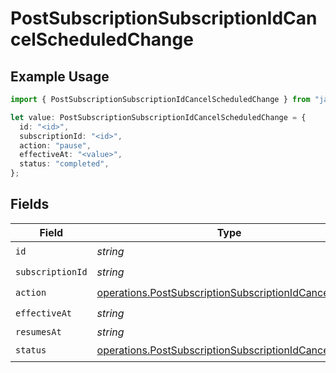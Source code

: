 # PostSubscriptionSubscriptionIdCancelScheduledChange

## Example Usage

```typescript
import { PostSubscriptionSubscriptionIdCancelScheduledChange } from "jani-payments/models/operations";

let value: PostSubscriptionSubscriptionIdCancelScheduledChange = {
  id: "<id>",
  subscriptionId: "<id>",
  action: "pause",
  effectiveAt: "<value>",
  status: "completed",
};
```

## Fields

| Field                                                                                                                          | Type                                                                                                                           | Required                                                                                                                       | Description                                                                                                                    |
| ------------------------------------------------------------------------------------------------------------------------------ | ------------------------------------------------------------------------------------------------------------------------------ | ------------------------------------------------------------------------------------------------------------------------------ | ------------------------------------------------------------------------------------------------------------------------------ |
| `id`                                                                                                                           | *string*                                                                                                                       | :heavy_check_mark:                                                                                                             | N/A                                                                                                                            |
| `subscriptionId`                                                                                                               | *string*                                                                                                                       | :heavy_check_mark:                                                                                                             | N/A                                                                                                                            |
| `action`                                                                                                                       | [operations.PostSubscriptionSubscriptionIdCancelAction](../../models/operations/postsubscriptionsubscriptionidcancelaction.md) | :heavy_check_mark:                                                                                                             | N/A                                                                                                                            |
| `effectiveAt`                                                                                                                  | *string*                                                                                                                       | :heavy_check_mark:                                                                                                             | N/A                                                                                                                            |
| `resumesAt`                                                                                                                    | *string*                                                                                                                       | :heavy_minus_sign:                                                                                                             | N/A                                                                                                                            |
| `status`                                                                                                                       | [operations.PostSubscriptionSubscriptionIdCancelStatus](../../models/operations/postsubscriptionsubscriptionidcancelstatus.md) | :heavy_check_mark:                                                                                                             | N/A                                                                                                                            |